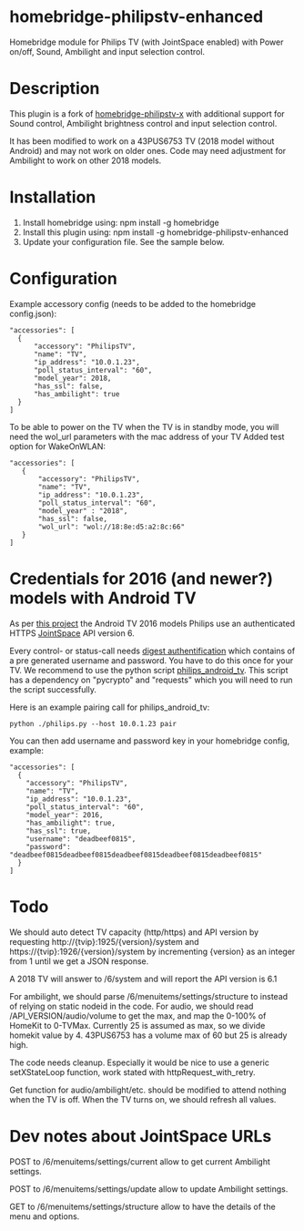 # homebridge-philipstv-enhanced
Homebridge module for Philips TV (with JointSpace enabled) with Power on/off, Sound, Ambilight and input selection control.

# Description

This plugin is a fork of [homebridge-philipstv-x](https://www.npmjs.com/package/homebridge-philipstv-x) with additional support for Sound control, Ambilight brightness control and input selection control.

It has been modified to work on a 43PUS6753 TV (2018 model without Android) and may not work on older ones. Code may need adjustment for Ambilight to work on other 2018 models.

# Installation

1. Install homebridge using: npm install -g homebridge
2. Install this plugin using: npm install -g homebridge-philipstv-enhanced
3. Update your configuration file. See the sample below.

# Configuration
 
Example accessory config (needs to be added to the homebridge config.json):
  ```
 "accessories": [
 	{
 		"accessory": "PhilipsTV",
 		"name": "TV",
 		"ip_address": "10.0.1.23",
 		"poll_status_interval": "60",
		"model_year": 2018,
		"has_ssl": false,
		"has_ambilight": true
 	}
 ]
  ```
 
To be able to power on the TV when the TV is in standby mode, you will need the wol_url parameters with the mac address of your TV
Added test option for WakeOnWLAN:

 ```
"accessories": [
	{
		"accessory": "PhilipsTV",
		"name": "TV",
		"ip_address": "10.0.1.23",
		"poll_status_interval": "60",
		"model_year" : "2018",
		"has_ssl": false,
		"wol_url": "wol://18:8e:d5:a2:8c:66"
	}
]
 ```

# Credentials for 2016 (and newer?) models with Android TV

As per [this project](https://github.com/suborb/philips_android_tv) the Android TV 2016 models Philips use an authenticated HTTPS [JointSpace](http://jointspace.sourceforge.net/) API version 6.

Every control- or status-call needs [digest authentification](https://en.wikipedia.org/wiki/Digest_access_authentication) which contains of a pre generated username and password. You have to do this once for your TV. We recommend to use the python script [philips\_android\_tv](https://github.com/suborb/philips_android_tv). This script has a dependency on "pycrypto" and "requests" which you will need to run the script successfully.

Here is an example pairing call for philips\_android\_tv:
```
python ./philips.py --host 10.0.1.23 pair
```

You can then add username and password key in your homebridge config, example:
```
"accessories": [
  {
  	"accessory": "PhilipsTV",
  	"name": "TV",
  	"ip_address": "10.0.1.23",
  	"poll_status_interval": "60",
  	"model_year": 2016,
  	"has_ambilight": true,
  	"has_ssl": true,
  	"username": "deadbeef0815",
  	"password": "deadbeef0815deadbeef0815deadbeef0815deadbeef0815deadbeef0815"
  }
]
 ```
# Todo

We should auto detect TV capacity (http/https) and API version by requesting http://{tvip}:1925/{version}/system and https://{tvip}:1926/{version}/system by incrementing {version} as an integer from 1 until we get a JSON response.

A 2018 TV will answer to /6/system and will report the API version is 6.1

For ambilight, we should parse /6/menuitems/settings/structure to instead of relying on static nodeid in the code.
For audio, we should read /API_VERSION/audio/volume to get the max, and map the 0-100% of HomeKit to 0-TVMax. Currently 25 is assumed as max, so we divide homekit value by 4. 43PUS6753 has a volume max of 60 but 25 is already high.

The code needs cleanup. Especially it would be nice to use a generic setXStateLoop function, work stated with httpRequest_with_retry.

Get function for audio/ambilight/etc. should be modified to attend nothing when the TV is off. When the TV turns on, we should refresh all values.

# Dev notes about JointSpace URLs

POST to /6/menuitems/settings/current allow to get current Ambilight settings.

POST to /6/menuitems/settings/update allow to update Ambilight settings.

GET to /6/menuitems/settings/structure allow to have the details of the menu and options.

